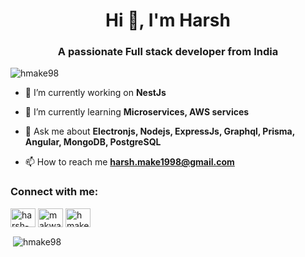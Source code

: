 <h1 align="center">Hi 👋, I'm Harsh</h1>
<h3 align="center">A passionate Full stack developer from India</h3>

<p align="left"> <img src="https://komarev.com/ghpvc/?username=hmake98&label=Profile%20views&color=0e75b6&style=flat" alt="hmake98" /> </p>

- 🔭 I’m currently working on **NestJs**

- 🌱 I’m currently learning **Microservices, AWS services**

- 💬 Ask me about **Electronjs, Nodejs, ExpressJs, Graphql, Prisma, Angular, MongoDB, PostgreSQL**

- 📫 How to reach me **harsh.make1998@gmail.com**

<h3 align="left">Connect with me:</h3>
<p align="left">
<a href="https://linkedin.com/in/hmake98" target="blank"><img align="center" src="https://cdn.jsdelivr.net/npm/simple-icons@3.0.1/icons/linkedin.svg" alt="harsh-makwana-851887107" height="30" width="40" /></a>
<a href="https://fb.com/makwana.harsh.399" target="blank"><img align="center" src="https://cdn.jsdelivr.net/npm/simple-icons@3.0.1/icons/facebook.svg" alt="makwana.harsh.399" height="30" width="40" /></a>
<a href="https://instagram.com/hmake98" target="blank"><img align="center" src="https://cdn.jsdelivr.net/npm/simple-icons@3.0.1/icons/instagram.svg" alt="hmake98" height="30" width="40" /></a>

<p>&nbsp;<img align="center" src="https://github-readme-stats.vercel.app/api?username=hmake98&show_icons=true&locale=en" alt="hmake98" /></p>

